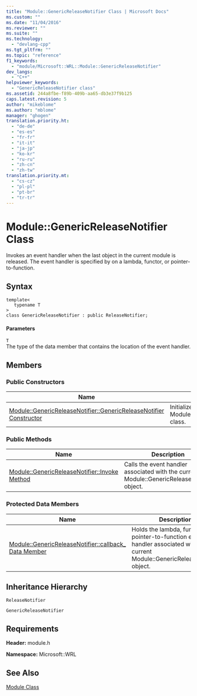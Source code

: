 ```yaml
---
title: "Module::GenericReleaseNotifier Class | Microsoft Docs"
ms.custom: ""
ms.date: "11/04/2016"
ms.reviewer: ""
ms.suite: ""
ms.technology: 
  - "devlang-cpp"
ms.tgt_pltfrm: ""
ms.topic: "reference"
f1_keywords: 
  - "module/Microsoft::WRL::Module::GenericReleaseNotifier"
dev_langs: 
  - "C++"
helpviewer_keywords: 
  - "GenericReleaseNotifier class"
ms.assetid: 244a8fbe-f89b-409b-aa65-db3e37f9b125
caps.latest.revision: 5
author: "mikeblome"
ms.author: "mblome"
manager: "ghogen"
translation.priority.ht: 
  - "de-de"
  - "es-es"
  - "fr-fr"
  - "it-it"
  - "ja-jp"
  - "ko-kr"
  - "ru-ru"
  - "zh-cn"
  - "zh-tw"
translation.priority.mt: 
  - "cs-cz"
  - "pl-pl"
  - "pt-br"
  - "tr-tr"
---
```

# Module::GenericReleaseNotifier Class
Invokes an event handler when the last object in the current module is released. The event handler is specified by on a lambda, functor, or pointer-to-function.  
  
## Syntax  
  
```  
template<  
   typename T  
>  
class GenericReleaseNotifier : public ReleaseNotifier;  
```  
  
#### Parameters  
 `T`  
 The type of the data member that contains the location of the event handler.  
  
## Members  
  
### Public Constructors  
  
|Name|Description|  
|----------|-----------------|  
|[Module::GenericReleaseNotifier::GenericReleaseNotifier Constructor](../windows/module-genericreleasenotifier-genericreleasenotifier-constructor.md)|Initializes a new instance of the Module::GenericReleaseNotifier class.|  
  
### Public Methods  
  
|Name|Description|  
|----------|-----------------|  
|[Module::GenericReleaseNotifier::Invoke Method](../windows/module-genericreleasenotifier-invoke-method.md)|Calls the event handler associated with the current Module::GenericReleaseNotifier object.|  
  
### Protected Data Members  
  
|Name|Description|  
|----------|-----------------|  
|[Module::GenericReleaseNotifier::callback_ Data Member](../windows/module-genericreleasenotifier-callback-data-member.md)|Holds the lambda, functor, or pointer-to-function event handler associated with the current Module::GenericReleaseNotifier object.|  
  
## Inheritance Hierarchy  
 `ReleaseNotifier`  
  
 `GenericReleaseNotifier`  
  
## Requirements  
 **Header:** module.h  
  
 **Namespace:** Microsoft::WRL
 
 ## See Also
 [Module Class](../windows/module-class.md)